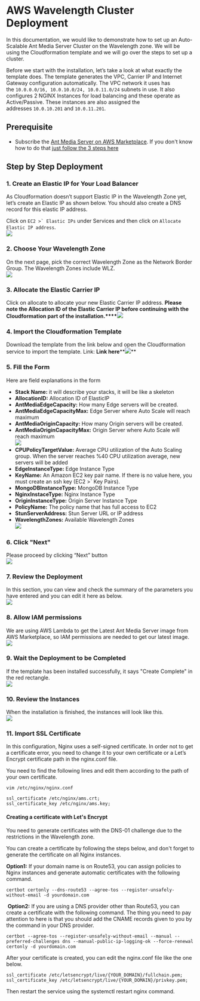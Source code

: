 # AWS Wavelength Cluster Deployment

In this documentation, we would like to demonstrate how to set up an Auto-Scalable Ant Media Server Cluster on the Wavelength zone. We will be using the Cloudformation template and we will go over the steps to set up a cluster.

Before we start with the installation, let’s take a look at what exactly the template does. The template generates the VPC, Carrier IP and Internet Gateway configuration automatically. The VPC network it uses has the ```10.0.0.0/16, 10.0.10.0/24, 10.0.11.0/24``` subnets in use. It also configures 2 NGINX Instances for load balancing and these operate as Active/Passive. These instances are also assigned the addresses ```10.0.10.201``` and ```10.0.11.201```.

Prerequisite
------------

*   Subscribe the [Ant Media Server on AWS Marketplace](https://aws.amazon.com/marketplace/pp/prodview-464ritgzkzod6). If you don't know how to do that [just follow the 3 steps here](/v1/docs/cloudformation-installation-for-scaling-ant-media-server)

Step by Step Deployment
-----------------------

### 1\. Create an Elastic IP for Your Load Balancer

As Cloudformation doesn’t support Elastic IP in the Wavelength Zone yet, let’s create an Elastic IP as shown below. You should also create a DNS record for this elastic IP address.

Click on ```EC2 >` Elastic IPs``` under Services and then click on ```Allocate Elastic IP address```.  
![](@site/static/img/wavelength-eip1.png)

### 2\. Choose Your Wavelength Zone

On the next page, pick the correct Wavelength Zone as the Network Border Group. The Wavelength Zones include WLZ.  
![](@site/static/img/wavelength-eip2.png)

### 3\. Allocate the Elastic Carrier IP

Click on allocate to allocate your new Elastic Carrier IP address. **Please note the Allocation ID of the Elastic Carrier IP before continuing with the Cloudformation part of the installation.****![](@site/static/img/wavelength-eip3.png)**

### 4\. Import the Cloudformation Template

Download the template from the link below and open the Cloudformation service to import the template. Link: **Link here****![](@site/static/img/wavelength-cf1.png)**

### 5\. Fill the Form

Here are field explanations in the form

*   **Stack Name:** it will describe your stacks, it will be like a skeleton
*   **AllocationID:** Allocation ID of ElasticIP
*   **AntMediaEdgeCapacity:** How many Edge servers will be created.
*   **AntMediaEdgeCapacityMax:** Edge Server where Auto Scale will reach maximum
*   **AntMediaOriginCapacity:** How many Origin servers will be created.
*   **AntMediaOriginCapacityMax:** Origin Server where Auto Scale will reach maximum  
    ![](@site/static/img/wavelength-cf2.png)
*   **CPUPolicyTargetValue:** Average CPU utilization of the Auto Scaling group. When the server reaches %40 CPU utilization average, new servers will be added
*   **EdgeInstanceType:** Edge Instance Type
*   **KeyName:** An Amazon EC2 key pair name. If there is no value here, you must create an ssh key (EC2 >` Key Pairs).
*   **MongoDBInstanceType:** MongoDB Instance Type
*   **NginxInstaceType:** Nginx Instance Type
*   **OriginInstanceType:** Origin Server Instance Type
*   **PolicyName:** The policy name that has full access to EC2
*   **StunServerAddress:** Stun Server URL or IP address
*   **WavelengthZones:** Available Wavelength Zones  
    ![](@site/static/img/wavelength-cf3.png)

### 6\. Click "Next"

Please proceed by clicking “Next” button  
![](@site/static/img/wavelength-cf4.png)

### 7\. Review the Deployment

In this section, you can view and check the summary of the parameters you have entered and you can edit it here as below.  
![](@site/static/img/wavelength-cf5-1.png)

### 8\. Allow IAM permissions

We are using AWS Lambda to get the Latest Ant Media Server image from AWS Marketplace, so IAM permissions are needed to get our latest image.  
![](@site/static/img/wavelength-cf5-2.png)

### 9\. Wait the Deployment to be Completed

If the template has been installed successfully, it says "Create Complete" in the red rectangle.  
![](@site/static/img/wavelength-cf6.png)

### 10\. Review the Instances

When the installation is finished, the instances will look like this.  
![](@site/static/img/wavelength-cf7.png)

### 11\. Import SSL Certificate

In this configuration, Nginx uses a self-signed certificate. In order not to get a certificate error, you need to change it to your own certificate or a Let’s Encrypt certificate path in the nginx.conf file.

You need to find the following lines and edit them according to the path of your own certificate.

```vim /etc/nginx/nginx.conf```

    ssl_certificate /etc/nginx/ams.crt;
    ssl_certificate_key /etc/nginx/ams.key;

#### Creating a certificate with Let's Encrypt

You need to generate certificates with the DNS-01 challenge due to the restrictions in the Wavelength zone.

You can create a certificate by following the steps below, and don't forget to generate the certificate on all Nginx instances.

**Option1:** If your domain name is on Route53, you can assign policies to Nginx instances and generate automatic certificates with the following command.

    certbot certonly --dns-route53 --agree-tos --register-unsafely-without-email -d yourdomain.com

 **Option2:** If you are using a DNS provider other than Route53, you can create a certificate with the following command. The thing you need to pay attention to here is that you should add the CNAME records given to you by the command in your DNS provider.

    certbot --agree-tos --register-unsafely-without-email --manual --preferred-challenges dns --manual-public-ip-logging-ok --force-renewal certonly -d yourdomain.com

After your certificate is created, you can edit the nginx.conf file like the one below.

    ssl_certificate /etc/letsencrypt/live/{YOUR_DOMAIN}/fullchain.pem;
    ssl_certificate_key /etc/letsencrypt/live/{YOUR_DOMAIN}/privkey.pem;

Then restart the service using the systemctl restart nginx command.